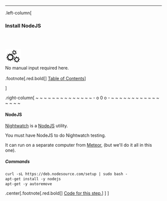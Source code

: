 ---
.left-column[
  ### Install NodeJS
  <br /><br /><div class="input_type_indicator"><img src="./fragments/loader.gif" /><br />No manual input required here.</div><br />
.footnote[.red.bold[] [Table of Contents](./)] 
<!-- H -->]
.right-column[
~ ~ ~ ~ ~ ~ ~ ~ ~ ~ ~ ~ ~ ~ - o 0 o - ~ ~ ~ ~ ~ ~ ~ ~ ~ ~ ~ ~ ~ ~ ~ ~

#### NodeJS

<a href='http://nightwatchjs.org/' target='_blank'>Nightwatch</a> is a <a href='https://nodejs.org/' target='_blank'>NodeJS</a> utility.

You must have NodeJS to do Nightwatch testing.

It can run on a separate computer from <a href='https://www.meteor.com/' target='_blank'>Meteor</a>, (but we'll do it all in this one).
##### Commands
```terminal
curl -sL https://deb.nodesource.com/setup | sudo bash -
apt-get install -y nodejs
apt-get -y autoremove
```


<!-- Code for this begins at line #83 -->
<!-- B -->
.center[.footnote[.red.bold[] <a href="https://github.com/martinhbramwell/Meteor-CI-Tutorial/blob/master/Part01_PrepareTheMachine.sh#L83" target="_blank">Code for this step.</a>] ]
]
